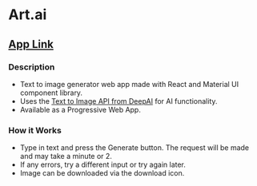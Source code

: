 # Art.ai

## [App Link](https://art-ai.vercel.app/)

### Description
- Text to image generator web app made with React and Material UI component library.
- Uses the [Text to Image API from DeepAI](https://deepai.org/machine-learning-model/text2img) for AI functionality.
- Available as a Progressive Web App.

### How it Works
- Type in text and press the Generate button. The request will be made and may take a minute or 2.
- If any errors, try a different input or try again later.
- Image can be downloaded via the download icon.

